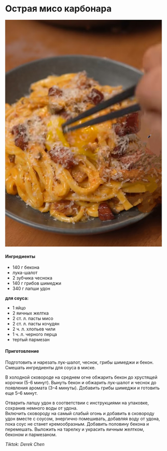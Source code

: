 ﻿---
image: ../../pics/Screenshot_20240728-003621~2.jpg
---
# Острая мисо карбонара

![Острая мисо карбонара](../../pics/Screenshot_20240728-003621~2.jpg)

#### Ингредиенты

* 140 г бекона
* лука-шалот
* 2 зубчика чеснока
* 140 г грибов шимеджи
* 340 г лапши удон
  
**для соуса:**

* 1 яйцо
* 2 яичных желтка
* 2 ст. л. пасты мисо
* 2 ст. л. пасты кочудян
* 2 ч. л. хлопьев чили
* 1 ч. л. черного перца
* тертый пармезан

#### Приготовление

Подготовить и нарезать лук-шалот, чеснок, грибы шимеджи и бекон.  
Смешать ингредиенты для соуса в миске.  

В холодной сковороде на среднем огне обжарить бекон до хрустящей корочки (5-6 минут). Вынуть бекон и обжарить лук-шалот и чеснок до появления аромата (3–4 минуты). Добавить грибы шимеджи и готовить еще 5–6 минут.

Отварить лапшу удон в соответствии с инструкциями на упаковке, сохранив немного воды от удона.  
Включить сковороду на самый слабый огонь и добавить в сковороду удон вместе с соусом, энергично помешивать, добавляя воду от удона, пока соус не станет кремообразным. Добавить половину бекона и перемешать.
Выложить на тарелку и украсить яичным желтком, беконом и пармезаном.

*Tiktok: Derek Chen*
